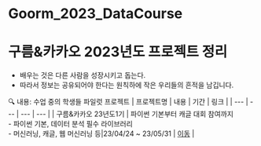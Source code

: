 # Goorm_2023_DataCourse
 
# 구름&카카오 2023년도 프로젝트 정리

* 배우는 것은 다른 사람을 성장시키고 돕는다. 
* 따라서 정보는 공유되어야 한다는 원칙하에 작은 우리들의 흔적을 남깁니다.


🔍 내용: 수업 중의 학생들 파일럿 프로젝트
| 프로젝트명 | 내용 | 기간 | 링크 |
| --- | --- | --- | --- |
| 구름&카카오 23년도1기 | 파이썬 기본부터 캐글 대회 참여까지<br>- 파이썬 기본, 데이터 분석 필수 라이브러리<br>- 머신러닝, 캐글, 웹 머신러닝 등|23/04/24 ~ 23/05/31 | [이동](https://github.com/LDJWJ/Goorm_2023_DataCourse/tree/main/Goorm_01_01_Project_First) |
